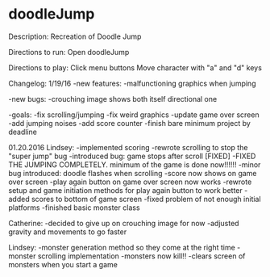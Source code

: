 # doodleJump

Description:
Recreation of Doodle Jump

Directions to run:
Open doodleJump

Directions to play:
Click menu buttons
Move character with "a" and "d" keys

Changelog:
1/19/16
-new features:
  -malfunctioning graphics when jumping
  
-new bugs:
  -crouching image shows both itself directional one

-goals:
  -fix scrolling/jumping
  -fix weird graphics
  -update game over screen
  -add jumping noises
  -add score counter
  -finish bare minimum project by deadline

01.20.2016
Lindsey: 
-implemented scoring
-rewrote scrolling to stop the "super jump" bug
-introduced bug: game stops after scroll [FIXED]
-FIXED THE JUMPING COMPLETELY. minimum of the game is done now!!!!!!
-minor bug introduced: doodle flashes when scrolling
-score now shows on game over screen
-play again button on game over screen now works
-rewrote setup and game initiation methods for play again button to work better
-added scores to bottom of game screen
-fixed problem of not enough initial platforms
-finished basic monster class

Catherine:
-decided to give up on crouching image for now
-adjusted gravity and movements to go faster

Lindsey:
-monster generation method so they come at the right time
-monster scrolling implementation
-monsters now kill!!
-clears screen of monsters when you start a game